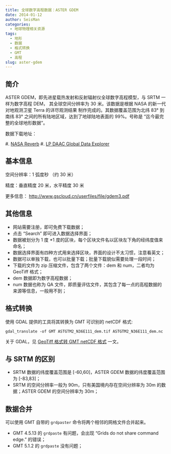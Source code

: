 ```yaml
---
title: 全球数字高程数据：ASTER GDEM
date: 2014-01-12
author: SeisMan
categories:
  - 地球物理相关资源
tags:
  - 地形
  - 数据
  - 格式转换
  - GMT
  - 高程
slug: aster-gdem
---
```


## 简介

ASTER GDEM，即先进星载热发射和反射辐射仪全球数字高程模型，与 SRTM 一样为数字高程 DEM，
其全球空间分辨率为 30 米。该数据是根据 NASA 的新一代对地观测卫星 Terra 的详尽观测结果
制作完成的。其数据覆盖范围为北纬 83° 到南纬 83° 之间的所有陆地区域，达到了地球陆地表面的
99%。号称是 “迄今最完整的全球地形数据”。

数据下载地址：

#. [NASA Reverb](http://reverb.echo.nasa.gov/reverb/)
#. [LP DAAC Global Data Explorer](http://gdem.ersdac.jspacesystems.or.jp)

<!--more-->

## 基本信息

空间分辨率：1 弧度秒 （约 30 米）

精度：垂直精度 20 米，水平精度 30 米

更多信息： <http://www.gscloud.cn/userfiles/file/gdem3.pdf>

## 其他信息

-   网站需要注册，即可免费下载数据；
-   点击 “Search” 即可进入数据选择界面；
-   数据被划分为 1 度 \*1 度的区块，每个区块文件名以区块左下角的经纬度值来命名；
-   数据选择界面有四种方式用来选择区块，界面的设计不太习惯，注意看英文；
-   数据可以单独下载，也可以批量下载；批量下载貌似需要处理一段时间；
-   下载的文件为 zip 压缩文件，包含了两个文件：dem 和 num，二者均为 GeoTiff 格式；
-   dem 数据即为数字高程数据；
-   num 数据也称为 QA 文件，即质量评估文件，其包含了每一点的高程数据的来源等信息，一般用不到；

## 格式转换

使用 GDAL 提供的工具将其转换为 GMT 可识别的 netCDF 格式:

    gdal_translate -of GMT ASTGTM2_N36E111_dem.tif ASTGTM2_N36E111_dem.nc

关于 GDAL，见 [GeoTiff 格式转 GMT netCDF 格式](/convert-geotiff-to-gmt.html) 一文。

## 与 SRTM 的区别

-   SRTM 数据的纬度覆盖范围是 [-60,60]，ASTER GDEM 数据的纬度覆盖范围为 [-83,83]；
-   SRTM 的空间分辨率一般为 90m，只有美国境内存在空间分辨率为 30m 的数据；ASTER GDEM 的空间分辨率为 30m；

## 数据合并

可以使用 GMT 自带的 `grdpaster` 命令将两个相邻的网格文件合并起来。

-   GMT 4.5.13 的 `grdpaste` 有问题，会出现 “Grids do not share command edge.” 的错误；
-   GMT 5.1.2 的 `grdpaste` 没有问题；
